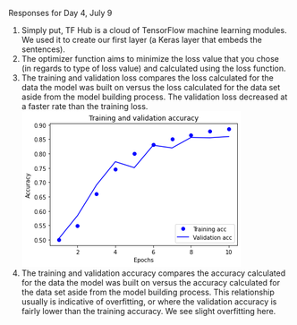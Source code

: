 Responses for Day 4, July 9

1. Simply put, TF Hub is a cloud of TensorFlow machine learning modules. We used it to create our first layer (a Keras layer that embeds the sentences).
2. The optimizer function aims to minimize the loss value that you chose (in regards to type of loss value) and calculated using the loss function.
3. The training and validation loss compares the loss calculated for the data the model was built on versus the loss calculated for the data set aside from the model building process. The validation loss decreased at a faster rate than the training loss.
![Accuracy](accuracy.png)
4. The training and validation accuracy compares the accuracy calculated for the data the model was built on versus the accuracy calculated for the data set aside from the model building process. This relationship usually is indicative of overfitting, or where the validation accuracy is fairly lower than the training accuracy. We see slight overfitting here.

